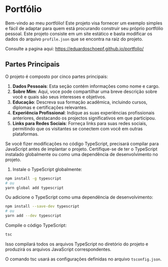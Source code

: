 # Portfólio 

Bem-vindo ao meu portfólio! Este projeto visa fornecer um exemplo simples e fácil de adaptar para quem está procurando construir seu próprio portfólio pessoal. Este projeto consiste em um site estático e basta modificar os dados do arquivo `profile.json` que se encontra na raiz do projeto.

Consulte a pagina aqui: https://eduardoschoepf.github.io/portfolio/

## Partes Principais

O projeto é composto por cinco partes principais:

1. **Dados Pessoais**: Esta seção contém informações como nome e cargo.
2. **Sobre Mim**: Aqui, voce pode compartilhar uma breve descrição sobre você e quais são seus interesses e objetivos.
3. **Educação**: Descreva sua formação acadêmica, incluindo cursos, diplomas e certificações relevantes.
4. **Experiência Profissional**: Indique as suas experiências profissionais anteriores, destacando os projectos significativos em que participou.
5. **Links para Redes Sociais**: Forneça links para suas redes sociais, permitindo que os visitantes se conectem com você em outras plataformas.


Se você fizer modificações no código TypeScript, precisará compilar para JavaScript antes de implantar o projeto. Certifique-se de ter o TypeScript instalado globalmente ou como uma dependência de desenvolvimento no projeto.

1. Instale o TypeScript globalmente:

```bash
npm install -g typescript
# ou
yarn global add typescript
```

Ou adicione o TypeScript como uma dependência de desenvolvimento:

```bash
npm install --save-dev typescript
# ou
yarn add --dev typescript
```

Compile o código TypeScript:

```bash
tsc
```

Isso compilará todos os arquivos TypeScript no diretório do projeto e produzirá os arquivos JavaScript correspondentes.

O comando tsc usará as configurações definidas no arquivo `tsconfig.json`.
